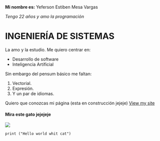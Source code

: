 **Mi nombre es:**
	Yeferson Estiben Mesa Vargas

*Tengo 22 años y amo la programación*


# INGENIERÍA DE SISTEMAS
La amo y la estudio. Me quiero centrar en:

- Desarrollo de software
- Inteligencia Artificial

Sin embargo del pensum básico me faltan:

1.  Vectorial.
2.  Expresión.
3.  Y un par de idiomas.

Quiero que conozcas mi página (esta en construcción jejeje)
[View my site](http://jffmv.github.io)




#### Mira este gato jejejeje
![](https://cdn.onemars.net/sites/nutro_es_NkyIN_B9cV/image/gettyimages-175925832_1615921990619.jpeg)

    print ("Hello world whit cat")